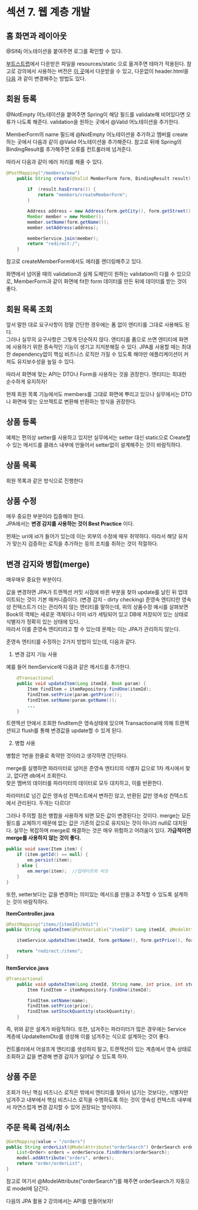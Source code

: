 # 섹션 7. 웹 계층 개발

## 홈 화면과 레이아웃

@Slf4j 어노테이션을 붙여주면 로그를 확인할 수 있다.

[부트스트랩](https://getbootstrap.com/docs/5.3/getting-started/download/)에서 다운받은 파일을 resources/static 으로 옮겨주면 테마가 적용된다.
참고로 강의에서 사용하는 버전은 [이 곳](https://getbootstrap.com/docs/4.3/getting-started/download/)에서 다운받을 수 있고,
다운없이 header.html을 [다음](https://www.inflearn.com/questions/151764/bootstrap%EC%9D%84-%EC%A7%81%EC%A0%91-%EB%8B%A4%EC%9A%B4%EB%B0%9B%EC%A7%80%EC%95%8A%EA%B3%A0-cdn%EC%9D%84-%EC%9D%B4%EC%9A%A9%ED%95%B4-%EA%B0%84%ED%8E%B8%ED%95%98%EA%B2%8C-%EC%A0%81%EC%9A%A9%ED%95%98%EB%8A%94-%EB%B2%95%EC%9E%85%EB%8B%88%EB%8B%B9) 과 같이 변경해주는 방법도 있다.

## 회원 등록

@NotEmpty 어노테이션을 붙여주면 Spring이 해당 필드를 validate해 비어있다면 오류가 나도록 해준다. validation을 원하는 곳에서 @Valid 어노테이션을 추가한다.

MemberForm의 name 필드에 @NotEmpty 어노테이션을 추가하고 멤버를 create하는 곳에서 다음과 같이 @Valid 어노테이션을 추가해준다. 
참고로 뒤에 Spring의 BindingResult를 추가해주면 오류를 컨트롤러에 넘겨준다.

따라서 다음과 같이 에러 처리를 해줄 수 있다. 

```java
@PostMapping("/members/new")
    public String create(@Valid MemberForm form, BindingResult result) {
        
        if  (result.hasErrors()) {
            return "members/createMemberForm";
        }

        Address address = new Address(form.getCity(), form.getStreet(), form.getZipcode());
        Member member = new Member();
        member.setName(form.getName());
        member.setAddress(address);

        memberService.join(member);
        return "redirect:/";
    }
```

참고로 createMemberForm에서도 에러를 렌더링해주고 있다. 

화면에서 넘어올 때의 validation과 실제 도메인이 원하는 validation이 다를 수 있으므로, MemberForm과 같이 화면에 fit한 form 데이터를 만든 뒤에 
데이터를 받는 것이 좋다. 

## 회원 목록 조회

앞서 말한 대로 요구사항이 정말 간단한 경우에는 폼 없이 엔티티를 그대로 사용해도 된다.  
그러나 실무의 요구사항은 그렇게 단순하지 않다. 엔티티를 폼으로 쓰면 엔티티에 화면에 사용하기 위한 종속적인 기능이 생기고 지저분해질 수 있다.
JPA를 사용할 때는 최대한 dependency없이 핵심 비즈니스 로직만 가질 수 있도록 해야만 애플리케이션이 커져도 유지보수성을 높일 수 있다.

따라서 화면에 맞는 API는 DTO나 Form을 사용하는 것을 권장한다. 엔티티는 최대한 순수하게 유지하자!

현재 회원 목록 기능에서도 members를 그대로 화면에 뿌리고 있으나 실무에서는 DTO나 화면에 맞는 오브젝트로 변환해 반환하는 방식을 권장한다. 

## 상품 등록

예제는 편의상 setter를 사용하고 있지만 실무에서는 setter 대신 static으로 Create할 수 있는 메서드를 클래스 내부에 만들어서 setter없이 설계해주는 것이 바람직하다.

## 상품 목록

회원 목록과 같은 방식으로 진행한다 

## 상품 수정
 
매우 중요한 부분이라 집중해야 한다.  
JPA에서는 **변경 감지를 사용하는 것이 Best Practice** 이다. 

현재는 uri에 id가 들어가 있는데 이는 외부의 수정에 매우 취약하다. 따라서 해당 유저가 맞는지 검증하는 로직을 추가하는 등의 조치를 취하는 것이 적절하다.

## 변경 감지와 병합(merge)

매우매우 중요한 부분이다.

값을 변경하면 JPA가 트랜젝션 커밋 시점에 바뀐 부분을 찾아 update를 날린 뒤 업데이트되는 것이 기본 매커니즘이다. (변경 감지 - dirty checking)
준영속 엔티티란 영속성 컨텍스트가 더는 관리하지 않는 엔티티를 말하는데, 위의 상품수정 예시를 살펴보면 Book의 객체는 새로운 객체이나 이미 id가 세팅되어 있고 DB에 저장되어 있는 상태로 식별자가 정확히 있는 상태에 있다.   
따라서 이를 준영속 엔티티라고 할 수 있는데 문제는 이는 JPA가 관리하지 않는다. 

준영속 엔티티를 수정하는 2가지 방법이 있는데, 다음과 같다.

1. 변경 감지 기능 사용

예를 들어 ItemService에 다음과 같은 메서드를 추가한다. 
    
```java
    @Transactional
    public void updateItem(Long itemId, Book param) {
        Item findItem = itemRepository.findOne(itemId);
        findItem.setPrice(param.getPrice());
        findItem.setName(param.getName());
        ... 
    }
```
트랜젝션 안에서 조회한 findItem은 영속상태에 있으며 Transactional에 의해 트랜젝션되고 flush를 통해 변경값을 update할 수 있게 된다.

2. 병합 사용

병합은 1번을 한줄로 축약한 것이라고 생각하면 간단하다.

merge를 실행하면 파라미터로 넘어온 준영속 엔티티의 식별자 값으로 1차 캐시에서 찾고, 없다면 db에서 조회한다.  
찾은 멤버의 데이터를 파라미터의 데이터로 모두 대치하고, 이를 반환한다. 

파라미터로 넘긴 값은 영속성 컨텍스트에서 변하진 않고, 반환된 값만 영속성 컨텍스트에서 관리된다. 두개는 다르다!

그러나 주의할 점은 병합을 사용하게 되면 모든 값이 변경된다는 것이다. 
merge는 모든 필드를 교체하기 때문에 없는 값은 기존의 값으로 유지되는 것이 아니라 null로 대치된다. 
실무는 복잡하며 merge로 해결하는 것은 매우 위험하고 어려움이 있다. **가급적이면 merge를 사용하지 않는 것이 좋다.**

```java
public void save(Item item) {
    if (item.getId() == null) {
        em.persist(item);
    } else {
        em.merge(item);  //업데이트와 비슷
    }
}
```

또한, setter보다는 값을 변경하는 의미있는 메서드를 만들고 추적할 수 있도록 설계하는 것이 바람직하다.

**ItemController.java**
```java
@PostMapping("items/{itemId}/edit")
public String updateItem(@PathVariable("itemId") Long itemId, @ModelAttribute("form") BookForm form) {

    itemService.updateItem(itemId, form.getName(), form.getPrice(), form.getStockQuantity());

    return "redirect:/items";
}
```


**ItemService.java**
```java
@Transactional
    public void updateItem(Long itemId, String name, int price, int stockQuantity) {
        Item findItem = itemRepository.findOne(itemId);

        findItem.setName(name);
        findItem.setPrice(price);
        findItem.setStockQuantity(stockQuantity);
    }
```

즉, 위와 같은 설계가 바람직하다. 또한, 넘겨주는 파라미터가 많은 경우에는 Service 계층에 UpdateItemDto를 생성해 이를 넘겨주는 식으로 설계하는 것이 좋다.

컨트롤러에서 어설프게 엔티티를 생성하지 말고, 트랜잭션이 있는 계층에서 영속 상태로 조회하고 값을 변경해 변경 감지가 일어날 수 있도록 하자.

## 상품 주문

조회가 아닌 핵심 비즈니스 로직은 밖에서 엔티티를 찾아서 넘기는 것보다는, 식별자만 넘겨주고 내부에서 핵심 비즈니스 로직을 수행하도록 하는 것이 영속성 컨텍스트 내부에서 자연스럽게 변경 감지할 수 있어 권장되는 방식이다. 

## 주문 목록 검색/취소 

```java
@GetMapping(value = "/orders")
public String orderList(@ModelAttribute("orderSearch") OrderSearch orderSearch, Model model) {
    List<Order> orders = orderService.findOrders(orderSearch);
    model.addAttribute("orders", orders);
    return "order/orderList";
}
```

참고로 여기서 @ModelAttribute("orderSearch")를 해주면 orderSearch가 자동으로 model에 담긴다.

다음의 JPA 활용 2 강의에서는 API를 만들어보자!